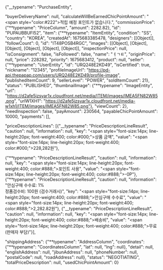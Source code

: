 {"\_\_typename": "PurchaseEntity",

"buyerDeliveryName": null,
"calculateWillBeEarnedChicPointAmount": "<span style=\"color:#222\">적립 예정 포인트가 없습니다.</span>", "commissionPrice": {"**typename": "PriceColumn", "amount": 2282.82},
"id": "PUPAUBBUFI52",
"item": {"**typename": "ItemEntity", "condition": "SS", "country": "KOREA", "createdAt": 1675683385478, "designers": [[Object]], "followCount": 0, "id": "IT48POSB4RGC", "images": [[Object], [Object], [Object], [Object], [Object], [Object]], "inspectionPrice": null, "isConsignment": false, "isFollowed": false, "name": "ㅕㄱㅌ", "originPrice": null, "price": 228282, "priority": 1675683412, "product": null, "seller": {"**typename": "UserEntity", "id": "URQ248E2KD49", "isCertified": true, "nickname": "12345", "profileImageUrl": "https://pd-api.thepapap.com/users/URQ248E2KD49/profile-image", "publishedItemCount": 9, "sellerLevel": "POWER", "soldItemCount": 21}, "status": "PUBLISHED", "thumbnailImage": {"**typename": "ImageEntity", "url": "https://d2afe5jzsyar1x.cloudfront.net/media/ITEM/images/IMEA5FN82W85.png", "urlW1XH1": "https://d2afe5jzsyar1x.cloudfront.net/media-w1xh1/ITEM/images/IMEA5FN82W85.png"}, "viewCount": 2}, "needInspection": false, "payAmount": 230564, "payableChicPointAmount": 10000, "payments": [],

"priceDescriptionLines": [{"\_\_typename": "PriceDescriptionLineResult", "caution": null, "information": null, "key": "<span style=\"font-size:14px; line-height:20px; font-weight:400; color:#000;\">상품 금액<span>", "value": "<span style=\"font-size:14px; line-height:20px; font-weight:400; color:#000;\">228,282원<span>"},

{"**typename": "PriceDescriptionLineResult", "caution": null, "information": null, "key": "<span style=\"font-size:14px; line-height:20px; font-weight:400; color:#888;\">포인트 사용</span>", "value": "<span style=\"font-size:14px; line-height:20px; font-weight:400; color:#888;\">-0P</span>"}, {"**typename": "PriceDescriptionLineResult", "caution": null, "information": "안심구매 수수료: 1%<br>정품검수비: 100원 (검수거래시)", "key": "<span style=\"font-size:14px; line-height:20px; font-weight:400; color:#888;\">안심구매 수수료</span>", "value": "<span style=\"font-size:14px; line-height:20px; font-weight:400; color:#888;\">2,282.82원</span>"}, {"\_\_typename": "PriceDescriptionLineResult", "caution": null, "information": null, "key": "<span style=\"font-size:14px; line-height:20px; font-weight:400; color:#888;\">배송비</span>", "value": "<span style=\"font-size:14px; line-height:20px; font-weight:400; color:#888;\">무료 (판매자 부담)</span>"}],

"shippingAddress": {"**typename": "AddressColumn",
"coordinates": {"**typename": "CoordinatesColumn",
"lat": null,
"lng": null},
"detail": null, "englishAddress": null,
"jibunAddress": null,
"phoneNumber": null,
"postalCode": null,
"roadAddress": null}, "status": "NEGOTIATING",
"totalPriceDescription": null,
"usedChicPointAmount": 0}
